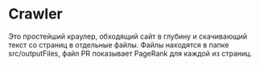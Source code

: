 # Crawler
Это простейший краулер, обходящий сайт в глубину и скачивающий текст со страниц в отдельные файлы.
Файлы находятся в папке src/outputFiles, файл PR показывает PageRank для каждой из страниц.

